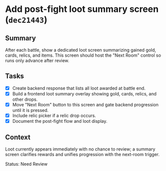 # Add post-fight loot summary screen (`dec21443`)

## Summary
After each battle, show a dedicated loot screen summarizing gained gold, cards, relics, and items. This screen should host the "Next Room" control so runs only advance after review.

## Tasks
- [x] Create backend response that lists all loot awarded at battle end.
- [x] Build a frontend loot summary overlay showing gold, cards, relics, and other drops.
- [x] Move "Next Room" button to this screen and gate backend progression until it is pressed.
- [x] Include relic picker if a relic drop occurs.
- [x] Document the post-fight flow and loot display.

## Context
Loot currently appears immediately with no chance to review; a summary screen clarifies rewards and unifies progression with the next-room trigger.

Status: Need Review

